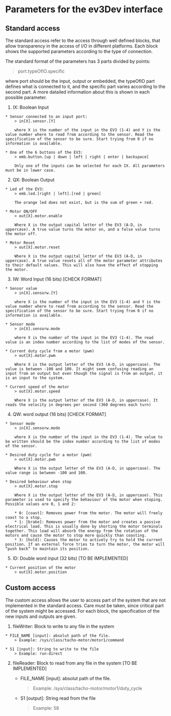 # Parameters for the ev3Dev interface

## Standard access

The standard access refer to the access through well defined blocks, that allow transparency in the access of I/O in different platforms. Each block shows the supported parameters according to the type of connection.

The standard format of the parameters has 3 parts divided by points:
			
>   port.typeOfIO.specific

where port should be the input, output or embedded, the typeOfIO part defines what is connected to it, and the specific part varies according to the second part.  A more datailed information about this is shown in each possible parameter.

1.    IX: Boolean Input

	* Sensor connected to an input port: 
		> in[X].sensor.[Y]
	
		where X is the number of the input in the EV3 (1-4) and Y is the value number where to read from according to the sensor. Read the specification of the sensor to be sure. Start trying from 0 if no information is available.

	* One of the 6 buttons of the EV3: 
		> emb.button.[up | down | left | right | enter | backspace] 
	
		Only one of the inputs can be selected for each IX. All parameters must be in lower case.

2.    QX: Boolean Output

	* Led of the EV3:
		> emb.led.[right | left].[red | green]
	
		The orange led does not exist, but is the sum of green + red.
	
	* Motor ON/OFF
		> out[X].motor.enable
	
		Where X is the output capital letter of the EV3 (A-D, in uppercase). A true value turns the motor on, and a false value turns the motor off. 

	* Motor Reset
		> out[X].motor.reset

		Where X is the output capital letter of the EV3 (A-D, in uppercase). A true value resets all of the motor parameter attributes to their default values. This will also have the effect of stopping the motor.
	
3. 	 IW: Word Input (16 bits) [CHECK FORMAT]

	* Sensor value
		> in[X].sensorw.[Y]

		where X is the number of the input in the EV3 (1-4) and Y is the value number where to read from according to the sensor. Read the specification of the sensor to be sure. Start trying from 0 if no information is available.

	* Sensor mode
		> in[X].sensorw.mode
		
		where X is the number of the input in the EV3 (1-4). The read value is an index number according to the list of modes of the sensor.

	* Current duty cycle from a motor (pwm)
		> out[X].motor.pwm

		Where X is the output letter of the EV3 (A-D, in uppercase). The value is between -100 and 100. It might seem confusing reading an input from an output but even though the signal is from an output, it is an input to the system.

	* Current speed of the motor 
		> out[X].motor.speed

		Where X is the output letter of the EV3 (A-D, in uppercase). It reads the velocity in degrees per second (360 degrees each turn)

4.   QW: word output (16 bits) [CHECK FORMAT]

	* Sensor mode
		> in[X].sensorw.mode
		
		where X is the number of the input in the EV3 (1-4). The value to be written should be the index number according to the list of modes of the sensor.

	* Desired duty cycle for a motor (pwm)
		> out[X].motor.pwm

		Where X is the output letter of the EV3 (A-D, in uppercase). The value range is between -100 and 100.

	* Desired behaviour when stop
		> out[X].motor.stop

		Where X is the output letter of the EV3 (A-D, in uppercase). This parameter is used to specify the behaviour of the motor when stoping. Possible values are 0, 1 and 2:
		
	    * 0: [coast]: Removes power from the motor. The motor will freely coast to a stop.
	    * 1: [brake]: Removes power from the motor and creates a passive electrical load. This is usually done by shorting the motor terminals together. This load will absorb the energy from the rotation of the motors and cause the motor to stop more quickly than coasting.
	    * 3: [hold]: Causes the motor to actively try to hold the current position. If an external force tries to turn the motor, the motor will “push back” to maintain its position.
 


5.   ID: Double word input (32 bits) [TO BE IMPLEMENTED]

	* Current position of the motor
		> out[X].motor.position

## Custom access

The custom access allows the user to access part of the system that are not implemented in the standard access. Care must be taken, since critical part of the system might be accessed. For each block, the specification of the new inputs and outputs are given.

1.   fileWriter: Block to write to any file in the system
	
	* FILE_NAME [input]: absolut path of the file. 
		> Example: /sys/class/tacho-motor/motor1/command
	
	* S1 [input]: String to write to the file
		> Example: run-direct
	
2.  fileReader: Block to read from any file in the system [TO BE IMPLEMENTED]

	* FILE_NAME [input]: absolut path of the file. 
		> Example: /sys/class/tacho-motor/motor1/duty_cycle
	
	* S1 [output]: String read from the file
		> Example: 58
 	

